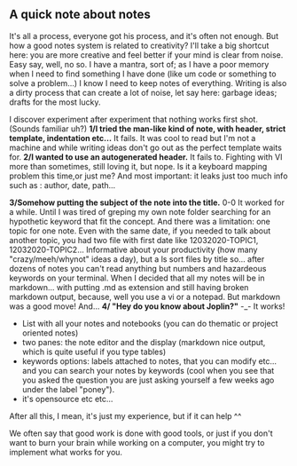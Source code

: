 ## A quick note about notes

It's all a process, everyone got his process, and it's often not enough. But how a good notes system is related to creativity?
I'll take a big shortcut here: you are more creative and feel better if your mind is clear from noise.
Easy say, well, no so.
I have a mantra, sort of; as I have a poor memory when I need to find something I have done (like um code or something to solve a problem...) I know I need to keep notes of everything.
Writing is also a dirty process that can create a lot of noise, let say here: garbage ideas; drafts for the most lucky.

I discover experiment after experiment that nothing works first shot. (Sounds familiar uh?)
**1/I tried the man-like kind of note, with header, strict template, indentation etc...**
  It fails.
It was cool to read but I'm not a machine and while writing ideas don't go out as the perfect template waits for.
**2/I wanted to use an autogenerated header.**
  It fails to.
Fighting with VI more than sometimes, still loving it, but nope. Is it a keyboard mapping problem this time,or just me?
And most important: it leaks just too much info such as : author, date, path...

**3/Somehow putting the subject of the note into the title.**
  0-0
  It worked for a while.
  Until I was tired of greping my own note folder searching for an hypothetic keyword that fit the concept. And there was a limitation: one topic for one note. Even with the same date, if you needed to talk about another topic, you had two file with first date like 12032020-TOPIC1, 12032020-TOPIC2... Informative about your productivity (how many "crazy/meeh/whynot" ideas a day), but a ls sort files by title so... after dozens of notes you can't read anything but numbers and hazardeous keywords on your terminal.
  When I decided that all my notes will be in markdown... with putting .md as extension and still having broken markdown output, because, well you use a vi or a notepad. But markdown was a good move!
  And...
**4/ "Hey do  you know about Joplin?"**
-_- 
  It works!
  - List with all your notes and notebooks (you can do thematic or project oriented notes)
  - two panes: the note editor and the display (markdown nice output, which is quite useful if you type tables)
  - keywords options: labels attached to notes, that you can modify etc... and you can search your notes by keywords (cool when you see that you asked the question you are just asking yourself a few weeks ago under the label "poney").
  - it's opensource etc etc... 
  
  After all this, I mean, it's just my experience, but if it can help ^^ 
  
  We often say that good work is done with good tools, or just if you don't want to burn your brain while working on a computer, you might try to implement what works for you.
  
  
